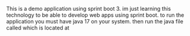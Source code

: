 This is a demo application using sprint boot 3.
im just learning this technology to be able to develop web apps using sprint boot.
to run the application you must have java 17 on your system.
then run the java file called which is located at 
